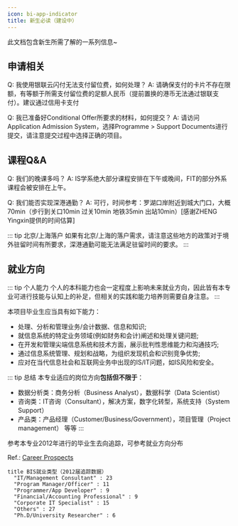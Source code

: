 ```yaml
---
icon: bi-app-indicator
title: 新生必读（建设中）
---
```


此文档包含新生所需了解的一系列信息~

## 申请相关

Q: 我使用银联云闪付无法支付留位费，如何处理？
A: 请确保支付的卡片不存在限额，有等额于所需支付留位费的足额人民币（提前置换的港币无法通过银联支付）。建议通过信用卡支付

Q: 我已准备好Conditional Offer所要求的材料，如何提交？
A: 请访问Application Admission System，选择Programme > Support Documents进行提交，请注意提交过程中选择正确的项目。

## 课程Q&A

Q: 我们的晚课多吗？
A: IS学系绝大部分课程安排在下午或晚间，FIT的部分外系课程会被安排在上午。

Q: 我们能否实现深港通勤？
A: 可行，时间参考：罗湖口岸附近到城大门口，大概70min（步行到关口10min 过关10min 地铁35min 出站10min）[感谢ZHENG Yingxin提供的时间估算]

::: tip 北京/上海落户
如果有北京/上海的落户需求，请注意这些地方的政策对于境外驻留时间有所要求，深港通勤可能无法满足驻留时间的要求。
:::



## 就业方向
::: tip 个人能力
个人的本科能力也会一定程度上影响未来就业方向，因此皆有本专业可进行技能与认知上的补足，但相关的实践和能力培养则需要自身注意。
:::

本项目毕业生应当具有如下能力：
- 处理、分析和管理业务/会计数据、信息和知识;
- 就信息系统的特定业务领域(例如财务和会计)阐述和处理关键问题;
- 在开发和管理尖端信息系统和技术方面，展示批判性思维能力和沟通技巧;
- 通过信息系统管理、规划和战略，为组织发现机会和识别竞争优势;
- 应对在当代信息社会和互联网业务中出现的IS/IT问题，如IS风险和安全。

::: tip 总结
本专业适应的岗位方向**包括但不限于**：
- 数据分析类：商务分析（Business Analyst），数据科学（Data Scientist）
- 咨询类：IT咨询（Consultant），解决方案，数字化转型，系统支持（System Support）
- 产品类：产品经理（Customer/Business/Government），项目管理（Project management）
等等
:::

参考本专业2012年进行的毕业生去向追踪，可参考就业方向分布

Ref.: [Career Prospects](https://www.cb.cityu.edu.hk/is/postgraduate-degrees/taught-postgraduate/msc-business-information-systems/career-prospects)

```pie
title BIS就业类型（2012届追踪数据）
  "IT/Management Consultant" : 23
  "Program Manager/Officer" : 11
  "Programmer/App Developer" : 9
  "Financial/Accounting Professional" : 9
  "Corporate IT Specialist" : 15
  "Others" : 27
  "Ph.D/University Researcher" : 6
```
